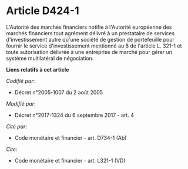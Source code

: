 # Article D424-1

L'Autorité des marchés financiers notifie à l'Autorité européenne des marchés financiers tout agrément délivré à un
prestataire de services d'investissement autre qu'une société de gestion de portefeuille pour fournir le service
d'investissement mentionné au 8 de l'article L. 321-1 et toute autorisation délivrée à une entreprise de marché pour gérer un
système multilatéral de négociation.

**Liens relatifs à cet article**

_Codifié par_:

  - Décret n°2005-1007 du 2 août 2005

_Modifié par_:

  - Décret n°2017-1324 du 6 septembre 2017 - art. 4

_Cité par_:

  - Code monétaire et financier - art. D734-1 (Ab)

_Cite_:

  - Code monétaire et financier - art. L321-1 (VD)
